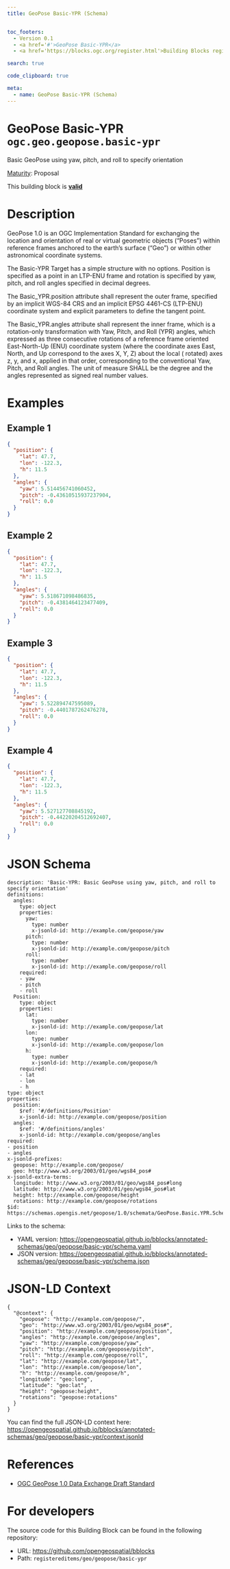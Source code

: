 ```yaml
---
title: GeoPose Basic-YPR (Schema)


toc_footers:
  - Version 0.1
  - <a href='#'>GeoPose Basic-YPR</a>
  - <a href='https://blocks.ogc.org/register.html'>Building Blocks register</a>

search: true

code_clipboard: true

meta:
  - name: GeoPose Basic-YPR (Schema)
---
```



# GeoPose Basic-YPR `ogc.geo.geopose.basic-ypr`

Basic GeoPose using yaw, pitch, and roll to specify orientation

[Maturity](https://github.com/cportele/ogcapi-building-blocks#building-block-maturity): Proposal

<aside class="success">
This building block is <strong><a href="https://github.com/opengeospatial/bblocks/blob/master/tests/geo/geopose/basic-ypr/" target="_blank">valid</a></strong>
</aside>

# Description

GeoPose 1.0 is an OGC Implementation Standard for exchanging the location and orientation of real or virtual geometric
objects (“Poses”) within reference frames anchored to the earth’s surface (“Geo”) or within other astronomical
coordinate systems.

The Basic-YPR Target has a simple structure with no options. Position is specified as a point in an LTP-ENU frame and
rotation is specified by yaw, pitch, and roll angles specified in decimal degrees.

The Basic_YPR.position attribute shall represent the outer frame, specified by an implicit WGS-84 CRS and an implicit
EPSG 4461-CS (LTP-ENU) coordinate system and explicit parameters to define the tangent point.

The Basic_YPR.angles attribute shall represent the inner frame, which is a rotation-only transformation with Yaw, Pitch,
and Roll (YPR) angles, which expressed as three consecutive rotations of a reference frame oriented East-North-Up (ENU)
coordinate system (where the coordinate axes East, North, and Up correspond to the axes X, Y, Z) about the local (
rotated) axes z, y, and x, applied in that order, corresponding to the conventional Yaw, Pitch, and Roll angles. The
unit of measure SHALL be the degree and the angles represented as signed real number values.
# Examples

## Example 1

```json
{
  "position": {
    "lat": 47.7,
    "lon": -122.3,
    "h": 11.5
  },
  "angles": {
    "yaw": 5.514456741060452,
    "pitch": -0.43610515937237904,
    "roll": 0.0
  }
}

```


## Example 2

```json
{
  "position": {
    "lat": 47.7,
    "lon": -122.3,
    "h": 11.5
  },
  "angles": {
    "yaw": 5.518671098486835,
    "pitch": -0.4381464123477409,
    "roll": 0.0
  }
}

```


## Example 3

```json
{
  "position": {
    "lat": 47.7,
    "lon": -122.3,
    "h": 11.5
  },
  "angles": {
    "yaw": 5.522894747595089,
    "pitch": -0.4401787262476278,
    "roll": 0.0
  }
}

```


## Example 4

```json
{
  "position": {
    "lat": 47.7,
    "lon": -122.3,
    "h": 11.5
  },
  "angles": {
    "yaw": 5.527127708845192,
    "pitch": -0.44220204512692407,
    "roll": 0.0
  }
}

```


# JSON Schema

```yaml--schema
description: 'Basic-YPR: Basic GeoPose using yaw, pitch, and roll to specify orientation'
definitions:
  angles:
    type: object
    properties:
      yaw:
        type: number
        x-jsonld-id: http://example.com/geopose/yaw
      pitch:
        type: number
        x-jsonld-id: http://example.com/geopose/pitch
      roll:
        type: number
        x-jsonld-id: http://example.com/geopose/roll
    required:
    - yaw
    - pitch
    - roll
  Position:
    type: object
    properties:
      lat:
        type: number
        x-jsonld-id: http://example.com/geopose/lat
      lon:
        type: number
        x-jsonld-id: http://example.com/geopose/lon
      h:
        type: number
        x-jsonld-id: http://example.com/geopose/h
    required:
    - lat
    - lon
    - h
type: object
properties:
  position:
    $ref: '#/definitions/Position'
    x-jsonld-id: http://example.com/geopose/position
  angles:
    $ref: '#/definitions/angles'
    x-jsonld-id: http://example.com/geopose/angles
required:
- position
- angles
x-jsonld-prefixes:
  geopose: http://example.com/geopose/
  geo: http://www.w3.org/2003/01/geo/wgs84_pos#
x-jsonld-extra-terms:
  longitude: http://www.w3.org/2003/01/geo/wgs84_pos#long
  latitude: http://www.w3.org/2003/01/geo/wgs84_pos#lat
  height: http://example.com/geopose/height
  rotations: http://example.com/geopose/rotations
$id: https://schemas.opengis.net/geopose/1.0/schemata/GeoPose.Basic.YPR.Schema.json

```

Links to the schema:

* YAML version: <a href="https://opengeospatial.github.io/bblocks/annotated-schemas/geo/geopose/basic-ypr/schema.yaml" target="_blank">https://opengeospatial.github.io/bblocks/annotated-schemas/geo/geopose/basic-ypr/schema.yaml</a>
* JSON version: <a href="https://opengeospatial.github.io/bblocks/annotated-schemas/geo/geopose/basic-ypr/schema.json" target="_blank">https://opengeospatial.github.io/bblocks/annotated-schemas/geo/geopose/basic-ypr/schema.json</a>


# JSON-LD Context

```json--ldContext
{
  "@context": {
    "geopose": "http://example.com/geopose/",
    "geo": "http://www.w3.org/2003/01/geo/wgs84_pos#",
    "position": "http://example.com/geopose/position",
    "angles": "http://example.com/geopose/angles",
    "yaw": "http://example.com/geopose/yaw",
    "pitch": "http://example.com/geopose/pitch",
    "roll": "http://example.com/geopose/roll",
    "lat": "http://example.com/geopose/lat",
    "lon": "http://example.com/geopose/lon",
    "h": "http://example.com/geopose/h",
    "longitude": "geo:long",
    "latitude": "geo:lat",
    "height": "geopose:height",
    "rotations": "geopose:rotations"
  }
}
```

You can find the full JSON-LD context here:
<a href="https://opengeospatial.github.io/bblocks/annotated-schemas/geo/geopose/basic-ypr/context.jsonld" target="_blank">https://opengeospatial.github.io/bblocks/annotated-schemas/geo/geopose/basic-ypr/context.jsonld</a>

# References

* [OGC GeoPose 1.0 Data Exchange Draft Standard](https://docs.ogc.org/dis/21-056r10/21-056r10.html)

# For developers

The source code for this Building Block can be found in the following repository:

* URL: <a href="https://github.com/opengeospatial/bblocks" target="_blank">https://github.com/opengeospatial/bblocks</a>
* Path: `registereditems/geo/geopose/basic-ypr`

